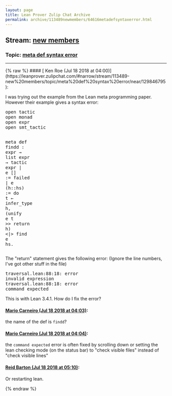 ```yaml
---
layout: page
title: Lean Prover Zulip Chat Archive 
permalink: archive/113489newmembers/64616metadefsyntaxerror.html
---
```


## Stream: [new members](https://leanprover-community.github.io/archive/113489newmembers/index.html)
### Topic: [meta def syntax error](https://leanprover-community.github.io/archive/113489newmembers/64616metadefsyntaxerror.html)

---

<base href="https://leanprover.zulipchat.com">
{% raw %}
#### [ Ken Roe (Jul 18 2018 at 04:00)](https://leanprover.zulipchat.com/#narrow/stream/113489-new%20members/topic/meta%20def%20syntax%20error/near/129846795):
<p>I was trying out the example from the Lean meta programming paper.  However their example gives a syntax error:</p>
<div class="codehilite"><pre><span></span><span class="kn">open</span> <span class="n">tactic</span>
<span class="kn">open</span> <span class="n">monad</span>
<span class="kn">open</span> <span class="n">expr</span>
<span class="kn">open</span> <span class="n">smt_tactic</span>

<span class="n">meta</span> <span class="n">def</span> <span class="n">findd</span> <span class="o">:</span> <span class="n">expr</span> <span class="bp">→</span> <span class="n">list</span> <span class="n">expr</span> <span class="bp">→</span> <span class="n">tactic</span> <span class="n">expr</span>
<span class="bp">|</span> <span class="n">e</span> <span class="o">[]</span> <span class="o">:=</span> <span class="n">failed</span>
<span class="bp">|</span> <span class="n">e</span> <span class="o">(</span><span class="n">h</span><span class="bp">::</span><span class="n">hs</span><span class="o">)</span> <span class="o">:=</span>
    <span class="n">do</span> <span class="n">t</span> <span class="err">←</span> <span class="n">infer_type</span> <span class="n">h</span><span class="o">,</span>
    <span class="o">(</span><span class="n">unify</span> <span class="n">e</span> <span class="n">t</span> <span class="bp">&gt;&gt;</span> <span class="n">return</span> <span class="n">h</span><span class="o">)</span> <span class="bp">&lt;|&gt;</span> <span class="n">find</span> <span class="n">e</span> <span class="n">hs</span><span class="bp">.</span>
</pre></div>


<p>The "return" statement gives the following error:  (Ignore the line numbers, I've got other stuff in the file)</p>
<div class="codehilite"><pre><span></span><span class="n">traversal</span><span class="bp">.</span><span class="n">lean</span><span class="o">:</span><span class="mi">88</span><span class="o">:</span><span class="mi">18</span><span class="o">:</span> <span class="n">error</span>
<span class="n">invalid</span> <span class="n">expression</span>
<span class="n">traversal</span><span class="bp">.</span><span class="n">lean</span><span class="o">:</span><span class="mi">88</span><span class="o">:</span><span class="mi">18</span><span class="o">:</span> <span class="n">error</span>
<span class="n">command</span> <span class="n">expected</span>
</pre></div>


<p>This is with Lean 3.4.1.  How do I fix the error?</p>

#### [ Mario Carneiro (Jul 18 2018 at 04:03)](https://leanprover.zulipchat.com/#narrow/stream/113489-new%20members/topic/meta%20def%20syntax%20error/near/129846865):
<p>the name of the def is <code>findd</code>?</p>

#### [ Mario Carneiro (Jul 18 2018 at 04:04)](https://leanprover.zulipchat.com/#narrow/stream/113489-new%20members/topic/meta%20def%20syntax%20error/near/129846918):
<p>the <code>command expected</code> error is often fixed by scrolling down or setting the lean checking mode (on the status bar) to "check visible files" instead of "check visible lines"</p>

#### [ Reid Barton (Jul 18 2018 at 05:10)](https://leanprover.zulipchat.com/#narrow/stream/113489-new%20members/topic/meta%20def%20syntax%20error/near/129848796):
<p>Or restarting lean.</p>


{% endraw %}
